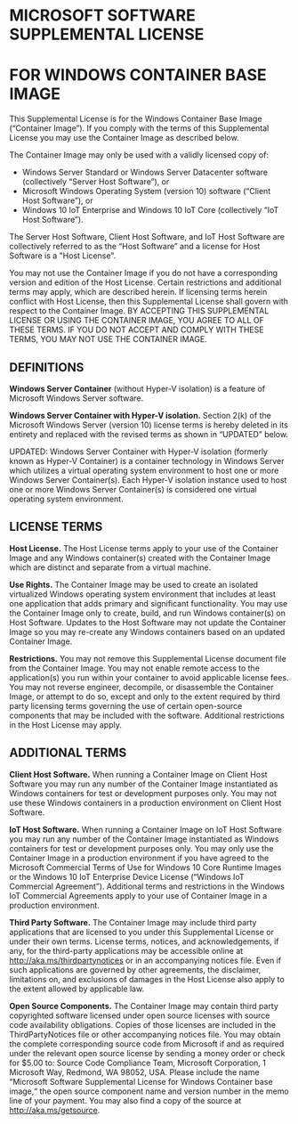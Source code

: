 
# MICROSOFT SOFTWARE SUPPLEMENTAL LICENSE
# FOR WINDOWS CONTAINER BASE IMAGE 

This Supplemental License is for the Windows Container Base Image (“Container Image”).  If you comply with the terms of this Supplemental License you may use the Container Image as described below.

The Container Image may only be used with a validly licensed copy of:
* Windows Server Standard or Windows Server Datacenter software (collectively “Server Host Software”), or
* Microsoft Windows Operating System (version 10) software (“Client Host Software”), or
* Windows 10 IoT Enterprise and Windows 10 IoT Core (collectively “IoT Host Software”).

The Server Host Software, Client Host Software, and IoT Host Software are collectively referred to as the “Host Software” and a license for Host Software is a "Host License".

You may not use the Container Image if you do not have a corresponding version and edition of the Host License.  Certain restrictions and additional terms may apply, which are described herein.  If licensing terms herein conflict with Host License, then this Supplemental License shall govern with respect to the Container Image. BY ACCEPTING THIS SUPPLEMENTAL LICENSE OR USING THE CONTAINER IMAGE, YOU AGREE TO ALL OF THESE TERMS.  IF YOU DO NOT ACCEPT AND COMPLY WITH THESE TERMS, YOU MAY NOT USE THE CONTAINER IMAGE.  

## DEFINITIONS 

**Windows Server Container** (without Hyper-V isolation) is a feature of Microsoft Windows Server software. 

**Windows Server Container with Hyper-V isolation.**  Section 2(k) of the Microsoft Windows Server (version 10) license terms is hereby deleted in its entirety and replaced with the revised terms as shown in “UPDATED” below.  

UPDATED: Windows Server Container with Hyper-V isolation (formerly known as Hyper-V Container) is a container technology in Windows Server which utilizes a virtual operating system environment to host one or more Windows Server Container(s).  Each Hyper-V isolation instance used to host one or more Windows Server Container(s) is considered one virtual operating system environment.  

## LICENSE TERMS

**Host License.** The Host License terms apply to your use of the Container Image and any Windows container(s) created with the Container Image which are distinct and separate from a virtual machine.

**Use Rights.**  The Container Image may be used to create an isolated virtualized Windows operating system environment that includes at least one application that adds primary and significant functionality. You may use the Container Image only to create, build, and run Windows container(s) on Host Software.  Updates to the Host Software may not update the Container Image so you may re-create any Windows containers based on an updated Container Image.   
 
**Restrictions.**  You may not remove this Supplemental License document file from the Container Image.  You may not enable remote access to the application(s) you run within your container to avoid applicable license fees.  You may not reverse engineer, decompile, or disassemble the Container Image, or attempt to do so, except and only to the extent required by third party licensing terms governing the use of certain open-source components that may be included with the software.  Additional restrictions in the Host License may apply.

## ADDITIONAL TERMS

**Client Host Software.**  When running a Container Image on Client Host Software you may run any number of the Container Image instantiated as Windows containers for test or development purposes only.  You may not use these Windows containers in a production environment on Client Host Software.

**IoT Host Software.**  When running a Container Image on IoT Host Software you may run any number of the Container Image instantiated as Windows containers for test or development purposes only. You may only use the Container Image in a production environment if you have agreed to the Microsoft Commercial Terms of Use for Windows 10 Core Runtime Images or the Windows 10 IoT Enterprise Device License (“Windows IoT Commercial Agreement”). Additional terms and restrictions in the Windows IoT Commercial Agreements apply to your use of Container Image in a production environment.

**Third Party Software.** The Container Image may include third party applications that are licensed to you under this Supplemental License or under their own terms. License terms, notices, and acknowledgements, if any, for the third-party applications may be accessible online at http://aka.ms/thirdpartynotices or in an accompanying notices file. Even if such applications are governed by other agreements, the disclaimer, limitations on, and exclusions of damages in the Host License also apply to the extent allowed by applicable law.  
  
**Open Source Components.** The Container Image may contain third party copyrighted software licensed under open source licenses with source code availability obligations. Copies of those licenses are included in the ThirdPartyNotices file or other accompanying notices file. You may obtain the complete corresponding source code from Microsoft if and as required under the relevant open source license by sending a money order or check for $5.00 to: Source Code Compliance Team, Microsoft Corporation, 1 Microsoft Way, Redmond, WA 98052, USA. Please include the name “Microsoft Software Supplemental License for Windows Container base image,“ the open source component name and version number in the memo line of your payment. You may also find a copy of the source at http://aka.ms/getsource.
